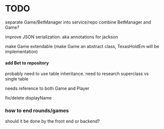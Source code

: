 # TODO

separate Game/BetManager into service/repo
combine BetManager and Game?

improve JSON serialization. aka annotations for jackson

make Game extendable (make Game an abstract class, TexasHoldEm will be implementation)

#### add Bet to repository
probably need to use table inheritance.
need to research superclass vs single table

needs reference to both Game and Player


fix/delete displayName

### how to end rounds/games
should it be done by the front end or backend?


